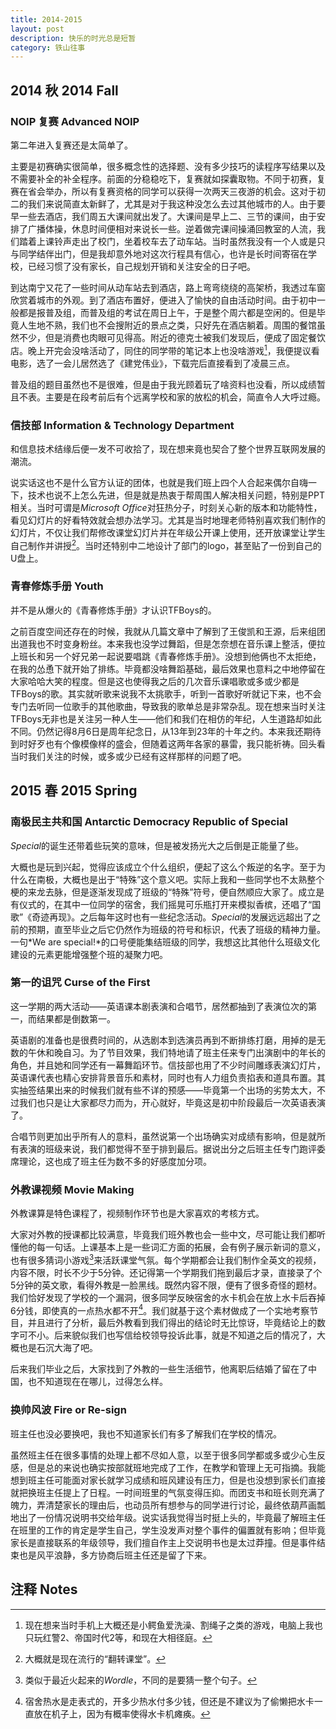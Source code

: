 ```yaml
---
title: 2014-2015
layout: post
description: 快乐的时光总是短暂
category: 铁山往事
---
```


## 2014 秋 2014 Fall

### NOIP 复赛 Advanced NOIP

第二年进入复赛还是太简单了。

主要是初赛确实很简单，很多概念性的选择题、没有多少技巧的读程序写结果以及不需要补全的补全程序。前面的分稳稳吃下，复赛就如探囊取物。不同于初赛，复赛在省会举办，所以有复赛资格的同学可以获得一次两天三夜游的机会。这对于初二的我们来说简直太新鲜了，尤其是对于我这种没怎么去过其他城市的人。由于要早一些去酒店，我们周五大课间就出发了。大课间是早上二、三节的课间，由于安排了广播体操，休息时间便相对来说长一些。逆着做完课间操涌回教室的人流，我们踏着上课铃声走出了校门，坐着校车去了动车站。当时虽然我没有一个人或是只与同学结伴出门，但是我却意外地对这次行程具有信心，也许是长时间寄宿在学校，已经习惯了没有家长，自己规划开销和关注安全的日子吧。

到达南宁又花了一些时间从动车站去到酒店，路上弯弯绕绕的高架桥，我透过车窗欣赏着城市的外观。到了酒店布置好，便进入了愉快的自由活动时间。由于初中一般都是报普及组，而普及组的考试在周日上午，于是整个周六都是空闲的。但是毕竟人生地不熟，我们也不会搜附近的景点之类，只好先在酒店躺着。周围的餐馆虽然不少，但是消费也肉眼可见得高。附近的德克士被我们发现后，便成了固定餐饮店。晚上开完会没啥活动了，同住的同学带的笔记本上也没啥游戏[^1]，我便提议看电影，选了一会儿居然选了《建党伟业》，下载完后直接看到了凌晨三点。

普及组的题目虽然也不是很难，但是由于我光顾着玩了啥资料也没看，所以成绩暂且不表。主要是在段考前后有个远离学校和家的放松的机会，简直令人大呼过瘾。

[^1]: 现在想来当时手机上大概还是小鳄鱼爱洗澡、割绳子之类的游戏，电脑上我也只玩红警2、帝国时代2等，和现在大相径庭。

### 信技部 Information & Technology Department

和信息技术结缘后便一发不可收拾了，现在想来竟也契合了整个世界互联网发展的潮流。

说实话这也不是什么官方认证的团体，也就是我们班上四个人合起来偶尔自嗨一下，技术也说不上怎么先进，但是就是热衷于帮周围人解决相关问题，特别是PPT相关。当时可谓是*Microsoft Office*对狂热分子，时刻关心新的版本和功能特性，看见幻灯片的好看特效就会想办法学习。尤其是当时地理老师特别喜欢我们制作的幻灯片，不仅让我们帮修改课堂幻灯片并在年级公开课上使用，还开放课堂让学生自己制作并讲授[^2]。当时还特别中二地设计了部门的logo，甚至贴了一份到自己的U盘上。

[^2]: 大概就是现在流行的“翻转课堂”。

### 青春修炼手册 Youth

并不是从爆火的《青春修炼手册》才认识TFBoys的。

之前百度空间还存在的时候，我就从几篇文章中了解到了王俊凯和王源，后来组团出道我也不时变身粉丝。本来我也没学过舞蹈，但是怎奈想在音乐课上整活，便拉上班长和另一个好兄弟一起说要唱跳《青春修炼手册》。没想到他俩也不太拒绝，在我的怂恿下就开始了排练。毕竟都没啥舞蹈基础，最后效果也意料之中地停留在大家哈哈大笑的程度。但是这也使得我之后的几次音乐课唱歌或多或少都是TFBoys的歌。其实就听歌来说我不太挑歌手，听到一首歌好听就记下来，也不会专门去听同一位歌手的其他歌曲，导致我的歌单总是非常杂乱。现在想来当时关注TFBoys无非也是关注另一种人生——他们和我们在相仿的年纪，人生道路却如此不同。仍然记得8月6日是周年纪念日，从13年到23年的十年之约。本来我还期待到时好歹也有个像模像样的盛会，但随着这两年各家的暴雷，我只能祈祷。回头看当时我们关注的时候，或多或少已经有这样那样的问题了吧。

## 2015 春 2015 Spring

### 南极民主共和国 Antarctic Democracy Republic of Special

*Special*的诞生还带着些玩笑的意味，但是被发扬光大之后倒是正能量了些。

大概也是玩到兴起，觉得应该成立个什么组织，便起了这么个叛逆的名字。至于为什么在南极，大概也是出于“特殊”这个意义吧。实际上我和一些同学也不太熟整个梗的来龙去脉，但是逐渐发现成了班级的“特殊”符号，便自然顺应大家了。成立是有仪式的，在其中一位同学的宿舍，我们摇晃可乐瓶打开来模拟香槟，还唱了“国歌”《奇迹再现》。之后每年这时也有一些纪念活动。*Special*的发展远远超出了之前的预期，直至毕业之后它仍然作为班级的符号和标识，代表了班级的精神力量。一句*We are special!*的口号便能集结班级的同学，我想这比其他什么班级文化建设的元素更能增强整个班的凝聚力吧。

### 第一的诅咒 Curse of the First

这一学期的两大活动——英语课本剧表演和合唱节，居然都抽到了表演位次的第一，而结果都是倒数第一。

英语剧的准备也是很费时间的，从选剧本到选演员再到不断排练打磨，用掉的是无数的午休和晚自习。为了节目效果，我们特地请了班主任来专门出演剧中的年长的角色，并且她和同学还有一幕舞蹈环节。信技部也用了不少时间雕琢表演幻灯片，英语课代表也精心安排背景音乐和素材，同时也有人力组负责掐表和道具布置。其实抽签结果出来的时候我们就有些不详的预感——毕竟第一个出场的劣势太大，不过我们也只是让大家都尽力而为，开心就好，毕竟这是初中阶段最后一次英语表演了。

合唱节则更加出乎所有人的意料，虽然说第一个出场确实对成绩有影响，但是就所有表演的班级来说，我们都觉得不至于排到最后。据说出分之后班主任专门跑评委席理论，这也成了班主任为数不多的好感度加分项。

### 外教课视频 Movie Making

外教课算是特色课程了，视频制作环节也是大家喜欢的考核方式。

大家对外教的授课都比较满意，毕竟我们班外教也会一些中文，尽可能让我们都听懂他的每一句话。上课基本上是一些词汇方面的拓展，会有例子展示新词的意义，也有很多猜词小游戏[^3]来活跃课堂气氛。每个学期都会让我们制作全英文的视频，内容不限，时长不少于5分钟。还记得第一个学期我们拖到最后才录，直接录了个5分钟的英文歌，看得外教是一脸黑线。既然内容不限，便有了很多奇怪的题材。我们恰好发现了学校的一个漏洞，很多同学反映宿舍的水卡机会在放上水卡后吞掉6分钱，即使真的一点热水都不开[^4]。我们就基于这个素材做成了一个实地考察节目，并且进行了分析，最后外教看到我们得出的结论时无比惊讶，毕竟结论上的数字可不小。后来貌似我们也写信给校领导投诉此事，就是不知道之后的情况了，大概也是石沉大海了吧。

后来我们毕业之后，大家找到了外教的一些生活细节，他离职后结婚了留在了中国，也不知道现在在哪儿，过得怎么样。

[^3]: 类似于最近火起来的*Wordle*，不同的是要猜一整个句子。
[^4]: 宿舍热水是走表式的，开多少热水付多少钱，但还是不建议为了偷懒把水卡一直放在机子上，因为有概率使得水卡机瘫痪。

### 换帅风波 Fire or Re-sign

班主任也没必要换吧，我也不知道家长们有多了解我们在学校的情况。

虽然班主任在很多事情的处理上都不尽如人意，以至于很多同学都或多或少心生反感，但是总的来说也确实按部就班地完成了工作，在教学和管理上无可指摘。我能想到班主任可能面对家长就学习成绩和班风建设有压力，但是也没想到家长们直接就把换班主任提上了日程。一时间班里的气氛变得压抑。而团支书和班长则充满了魄力，弄清楚家长的理由后，也动员所有想参与的同学进行讨论，最终依葫芦画瓢地出了一份情况说明书交给年级。说实话我觉得当时挺上头的，毕竟最了解班主任在班里的工作的肯定是学生自己，学生没发声对整个事件的偏置就有影响；但毕竟家长是直接联系的年级领导，我们擅自作主上交说明书也是太过莽撞。但是事件结束也是风平浪静，多方协商后班主任还是留了下来。

## 注释 Notes